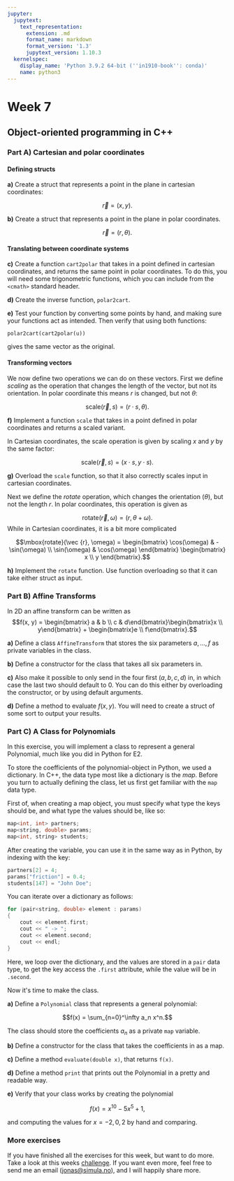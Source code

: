 ```yaml
---
jupyter:
  jupytext:
    text_representation:
      extension: .md
      format_name: markdown
      format_version: '1.3'
      jupytext_version: 1.10.3
  kernelspec:
    display_name: 'Python 3.9.2 64-bit (''in1910-book'': conda)'
    name: python3
---
```


# Week 7
## Object-oriented programming in C++

### Part A) Cartesian and polar coordinates

#### Defining structs

**a)** Create a struct that represents a point in the plane in cartesian coordinates:

$$\vec{r} = (x, y).$$

**b)** Create a struct that represents a point in the plane in polar coordinates.

$$\vec{r} = (r, \theta).$$

#### Translating between coordinate systems

**c)** Create a function `cart2polar` that takes in a point defined in cartesian coordinates, and returns the same point in polar coordinates. To do this, you will need some trigonometric functions, which you can include from the `<cmath>` standard header.

**d)** Create the inverse function, `polar2cart`.

**e)** Test your function by converting some points by hand, and making sure your functions act as intended. Then verify that using both functions:
```
polar2cart(cart2polar(u))
```
gives the same vector as the original.

#### Transforming vectors

We now define two operations we can do on these vectors. First we define *scaling*  as the operation that changes the length of the vector, but not its orientation. In polar coordinate this means $r$ is changed, but not $\theta$:

$$\mbox{scale}(\vec {r}, s) = (r\cdot s, \theta).$$

**f)** Implement a function `scale` that takes in a point defined in polar coordinates and returns a scaled variant.

In Cartesian coordinates, the scale operation is given by scaling $x$ and $y$ by the same factor:

$$\mbox{scale}(\vec {r}, s) = (x\cdot s, y\cdot s).$$

**g)** Overload the `scale` function, so that it also correctly scales input in cartesian coordinates.

Next we define the *rotate* operation, which changes the orientation ($\theta$), but not the length $r$. In polar coordinates, this operation is given as

$$\mbox{rotate}(\vec {r}, \omega) = (r, \theta + \omega).$$
While in Cartesian coordinates, it is a bit more complicated

$$\mbox{rotate}(\vec {r}, \omega) = \begin{bmatrix} \cos(\omega) & -\sin(\omega) \\ \sin(\omega) & \cos(\omega) \end{bmatrix} \begin{bmatrix} x \\ y \end{bmatrix}.$$

**h)** Implement the `rotate` function. Use function overloading so that it can take either struct as input.



### Part B) Affine Transforms

In 2D an affine transform can be written as
$$f(x, y) = \begin{bmatrix} a & b \\ c & d\end{bmatrix}\begin{bmatrix}x \\ y\end{bmatrix} + \begin{bmatrix}e \\ f\end{bmatrix}.$$

**a)** Define a class `AffineTransform` that stores the six parameters $a, \ldots, f$ as private variables in the class.

**b)** Define a constructor for the class that takes all six parameters in.

**c)** Also make it possible to only send in the four first ($a, b, c, d$) in, in which case the last two should default to 0. You can do this either by overloading the constructor, or by using default arguments.

**d)** Define a method to evaluate $f(x, y)$. You will need to create a struct of some sort to output your results.

### Part C) A Class for Polynomials

In this exercise, you will implement a class to represent a general Polynomial, much like you did in Python for E2.

To store the coefficients of the polynomial-object in Python, we used a dictionary. In C++, the data type most like a dictionary is the *map*. Before you turn to actually defining the class, let us first get familiar with the `map` data type.

First of, when creating a map object, you must specify what type the keys should be, and what type the values should be, like so:
```C++
map<int, int> partners;
map<string, double> params;
map<int, string> students;
```
After creating the variable, you can use it in the same way as in Python, by indexing with the key:
```C++
partners[2] = 4;
params["friction"] = 0.4;
students[147] = "John Doe";
```
You can iterate over a dictionary as follows:
```C++
for (pair<string, double> element : params)
{
    cout << element.first;
    cout << " -> ";
    cout << element.second;
    cout << endl;
}
```
Here, we loop over the dictionary, and the values are stored in a `pair` data type, to get the key access the `.first` attribute, while the value will be in `.second`.

Now it's time to make the class.

**a)** Define a `Polynomial` class that represents a general polynomial:

$$f(x) = \sum_{n=0}^\infty a_n x^n.$$

The class should store the coefficients $a_n$ as a private `map` variable.

**b)** Define a constructor for the class that takes the coefficients in as a map.

**c)** Define a method `evaluate(double x)`, that returns `f(x)`.

**d)** Define a method `print` that prints out the Polynomial in a pretty and readable way.

**e)** Verify that your class works by creating the polynomial

$$f(x) = x^{10} - 5x^5 + 1,$$

and computing the values for $x=-2, 0, 2$ by hand and comparing.


### More exercises
If you have finished all the exercises for this week, but want to do more. Take a look at this weeks [challenge](C2_primes_by_sieve.ipynb). If you want even more, feel free to send me an email (jonas@simula.no), and I will happily share more.
